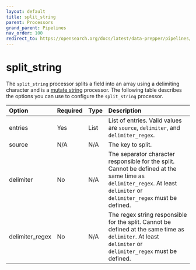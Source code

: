 ```yaml
---
layout: default
title: split_string
parent: Processors
grand_parent: Pipelines
nav_order: 100
redirect_to: https://opensearch.org/docs/latest/data-prepper/pipelines/configuration/processors/split-string/
---
```


# split_string


The `split_string` processor splits a field into an array using a delimiting character and is a [mutate string](https://github.com/opensearch-project/data-prepper/tree/main/data-prepper-plugins/mutate-string-processors#mutate-string-processors) processor. The following table describes the options you can use to configure the `split_string` processor.

<!--
This table is autogenerated. Do not edit it.
- name: split_string
- pluginType: processor
- source: https://github.com/opensearch-project/data-prepper/blob/c4455a7785bc2da4358067c217be7085e0bc8d0f/data-prepper-plugins/mutate-string-processors/src/main/java/org/opensearch/dataprepper/plugins/processor/mutatestring/SplitStringProcessorConfig.java
-->

Option | Required | Type | Description
:--- | :--- | :--- | :---
entries | Yes | List | List of entries. Valid values are `source`, `delimiter`, and `delimiter_regex`.
source | N/A | N/A | The key to split.
delimiter | No | N/A | The separator character responsible for the split. Cannot be defined at the same time as `delimiter_regex`. At least `delimiter` or `delimiter_regex` must be defined.
delimiter_regex | No | N/A | The regex string responsible for the split. Cannot be defined at the same time as `delimiter`. At least `delimiter` or `delimiter_regex` must be defined.

<!---## Configuration

Content will be added to this section.

## Metrics

Content will be added to this section.--->